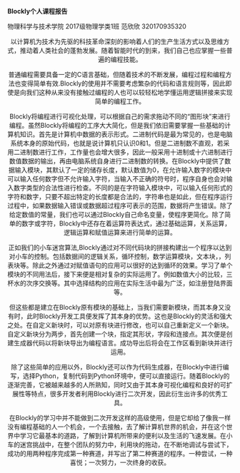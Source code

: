**Blockly个人课程报告**

物理科学与技术学院 2017级物理学类1班 范欣欣 320170935320

<center>以计算机为技术为先驱的科技革命深刻的影响着人们的生产生活方式以及思维方式，推动着人类社会的蓬勃发展。随着智能时代的到来，我们自己也应掌握一些普遍的编程技能。

普通编程需要具备一定的C语言基础，但随着技术的不断发展，编程过程和编程方法也变得简单有效.Blockly的使用并不需要考虑繁杂的代码和语言规则等，因此即使是向我们这种从来没有接触过编程的人也可以较轻松地学懂运用逻辑拼接来实现简单的编程工作。

Blockly将编程进行可视化处理，可以根据自己的需求拖动不同的“图形块”来进行编程。虽然Blockly将编程的工序大大简化，但是我们依旧需要掌握一些基础的计算机知识。首先是计算机中数据的表示形式。二进制代码是最为常见的，也是电脑系统本身的原始代码，也就是说计算机只认识0和1。但是二进制数不直观，若采用二进制数进行工作，工作量也会增大很多，因此一般采用十进制或十六进制进行数值数据的输出，再由电脑系统自身进行二进制数的转换。在Blockly中提供了数据输入模块，其默认了一定的储存长度，默认数值为0，在允许输入数字的模块中可以输入任何数字但不允许输入字符，当输入不正确的符号时，程序自身也会对输入数字类型的合法性进行检查。不同的是在字符输入模块中，可以输入任何形式的字符和数字，只要不超出特定的长度都是合法的，字符串也是如此，但在程序运行过程中，如果数据输入错误或数据超过程序可表示的范围，数据将产生错误。除了给定数值的常量，我们也可以通过Blockly自己命名变量，使程序更简化。除了简单的数字或字符，Blockly中还存在着运算符表达式，通过基础运算，关系运算，逻辑运算和赋值运算来进行简单的运算。

正如我们的小车迷宫算法,Blockly通过对不同代码块的拼接构建出一个程序以达到对小车的控制。包括数据间的逻辑关系，循环控制，数学运算模块，文本块，，列表块等。除此之外通过对赋值语句的应用可以很好的达到循环的效果。学习了单个模块的不同用法后，接下来便是相对复杂的实际运用了。例如数值大小的比较，三杯水的次序交换等。其中选择结构的应用在实际生活中最为广泛，如注册登陆界面等。

但这些都是建立在Blockly原有模块的基础上，当我们需要新模块，而其本身又没有时，此时Blockly开发工具便发挥了其本身的优势。这也是Blockly的灵活和强大之处。在自定义新块时，可以对原有块进行修改，也可以自己重新定义一个新块。自定义新块分为两步，首先创建一个块，指定其形状，字段和连接点。其次便是创建生成器代码以将新块导出为编程语言。成功导出后将会在工作区看到新块并进行运用。

除了这些简单的应用以外，Blockly还可以作为代码生成器，在Blockly中进行编写，选择Python，复制代码到Python环境中，便可以直接运行。随着Blockly的逐渐完善，它被越来越多的人所熟知，同时又由于其本身可视化编程和良好的可扩展性等特点，很多开发者利用Blockly进行二次开发，因此衍生出许多的优秀工具。

在Blockly的学习中并不能做到二次开发这样的高级使用，但是它却给了像我一样没有编程基础的人一个机会，一个去接触，去了解计算机世界的机会，并在这个世界中学习它最基本的道路，了解到计算机所带来的便利以及生活的飞速发展。在小车的迷宫挑战中，在整个团队的努力中，利用块的拖动，在不断地调试与尝试下，成功的用两种程序完成第一种赛道，并写出了第二种赛道的程序。一种尝试，一种喜悦；一次努力，一次终身的收获。

